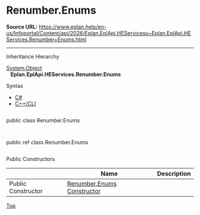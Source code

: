 # Renumber.Enums

**Source URL:** https://www.eplan.help/en-us/Infoportal/Content/api/2026/Eplan.EplApi.HEServicesu~Eplan.EplApi.HEServices.Renumber+Enums.html

---

Inheritance Hierarchy

[System.Object](#)  
   **Eplan.EplApi.HEServices.Renumber.Enums**

Syntax

- [C#](#i-syntax-CS)
- [C++/CLI](#i-syntax-CPP2005)

```
```
public class Renumber.Enums
```
```

```
```
public ref class Renumber.Enums
```
```



Public Constructors

|  | Name | Description |
| --- | --- | --- |
| Public Constructor | [Renumber.Enums Constructor](Eplan.EplApi.HEServicesu~Eplan.EplApi.HEServices.Renumber+Enums~_ctor.html) |  |

[Top](#top)

